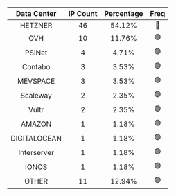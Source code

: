 | Data Center | IP Count | Percentage | Freq |
|:------------:|:--------:|:-----------:|:-----:|
| HETZNER | 46 | 54.12% | 🔴 |
| OVH | 10 | 11.76% | 🟢 |
| PSINet | 4 | 4.71% | 🟢 |
| Contabo | 3 | 3.53% | 🟢 |
| MEVSPACE | 3 | 3.53% | 🟢 |
| Scaleway | 2 | 2.35% | 🟢 |
| Vultr | 2 | 2.35% | 🟢 |
| AMAZON | 1 | 1.18% | 🟢 |
| DIGITALOCEAN | 1 | 1.18% | 🟢 |
| Interserver | 1 | 1.18% | 🟢 |
| IONOS | 1 | 1.18% | 🟢 |
| OTHER | 11 | 12.94% | 🟢 |